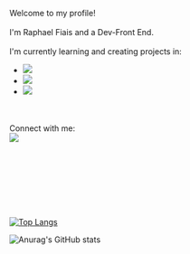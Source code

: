 Welcome to my profile!
<br/>
<br/>
I'm Raphael Fiais and a Dev-Front End.
<br/>
<br/>
I'm currently learning and creating projects in:
- <img src="https://img.shields.io/badge/HTML5-E34F26?style=for-the-badge&logo=html5&logoColor=white" />
- <img src="https://img.shields.io/badge/CSS3-1572B6?style=for-the-badge&logo=css3&logoColor=white" />
- <img src="https://img.shields.io/badge/JavaScript-323330?style=for-the-badge&logo=javascript&logoColor=F7DF1E" />
<br>
<br>
Connect with me:
<br>
<a href="https://www.instagram.com/raphaelfiais/" ><img src="https://img.shields.io/badge/Instagram-E4405F?style=for-the-badge&logo=instagram&logoColor=white"/> </a>
<br>
<br>
<br>
<br>
<br>
<br>
<br>
<br>

[![Top Langs](https://github-readme-stats.vercel.app/api/top-langs/?username=RaphaelFiais)](https://github.com/anuraghazra/github-readme-stats)

![Anurag's GitHub stats](https://github-readme-stats.vercel.app/api?username=RaphaelFiais&show_icons=true&theme=dark)
